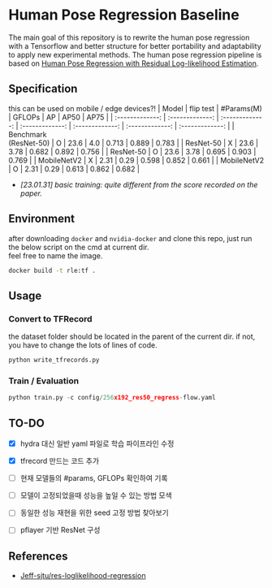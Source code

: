 # Human Pose Regression Baseline
The main goal of this repository is to rewrite the human pose regression with a Tensorflow and better structure for better portability and adaptability to apply new experimental methods. The human pose regression pipeline is based on [Human Pose Regression with Residual Log-likelihood Estimation](https://arxiv.org/abs/2107.11291). <br>

## Specification
this can be used on mobile / edge devices?!
| Model | flip test | #Params(M) | GFLOPs | AP | AP50 | AP75 |
| :-------------: | :-------------: | :-------------: | :-------------: | :-------------: | :-------------: | :-------------: |
| Benchmark<br>(ResNet-50) | O | 23.6 | 4.0 | 0.713 | 0.889 | 0.783 |
| ResNet-50 | X | 23.6 | 3.78 | 0.682 | 0.892 | 0.756 |
| ResNet-50 | O | 23.6 | 3.78 | 0.695 | 0.903 | 0.769 |
| MobileNetV2 | X | 2.31 | 0.29 | 0.598 | 0.852 | 0.661 |
| MobileNetV2 | O | 2.31 | 0.29 | 0.613 | 0.862 | 0.682 |
- _[23.01.31] basic training: quite different from the score recorded on the paper._

## Environment
after downloading `docker` and `nvidia-docker` and clone this repo, just run the below script on the cmd at current dir. <br>
feel free to name the image.
```bash
docker build -t rle:tf .
```

## Usage
### Convert to TFRecord
the dataset folder should be located in the parent of the current dir. if not, you have to change the lots of lines of code.
```python
python write_tfrecords.py
```

### Train / Evaluation
```python
python train.py -c config/256x192_res50_regress-flow.yaml
```

## TO-DO
- [x] hydra 대신 일반 yaml 파일로 학습 파이프라인 수정
- [x] tfrecord 만드는 코드 추가
- [ ] 현재 모델들의 #params, GFLOPs 확인하여 기록
- [ ] 모델이 고정되었을때 성능을 높일 수 있는 방법 모색
- [ ] 동일한 성능 재현을 위한 seed 고정 방법 찾아보기
- [ ] pflayer 기반 ResNet 구성


## References
- [Jeff-sjtu/res-loglikelihood-regression](https://github.com/Jeff-sjtu/res-loglikelihood-regression)
